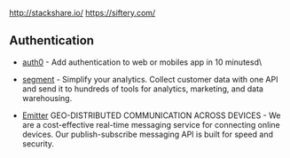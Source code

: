 

http://stackshare.io/
https://siftery.com/


## Authentication 

* [auth0](https://auth0.com/) - Add authentication to web or mobiles app in 10 minutesd\



* [segment](https://segment.com) - Simplify your analytics. Collect customer data with one API and send it to hundreds of tools for analytics, marketing, and data warehousing.
* [Emitter](https://emitter.io/)
GEO-DISTRIBUTED COMMUNICATION ACROSS DEVICES - We are a cost-effective real-time messaging service for connecting online devices. Our publish-subscribe messaging API is built for speed and security.

